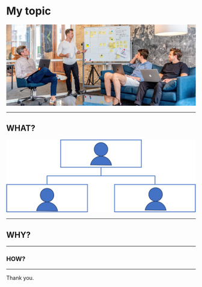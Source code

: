 # My topic

![i01](i01.jpg)

---

## WHAT?

![i02](i02.png)

---

## WHY?

---

### HOW?

---

Thank you.
